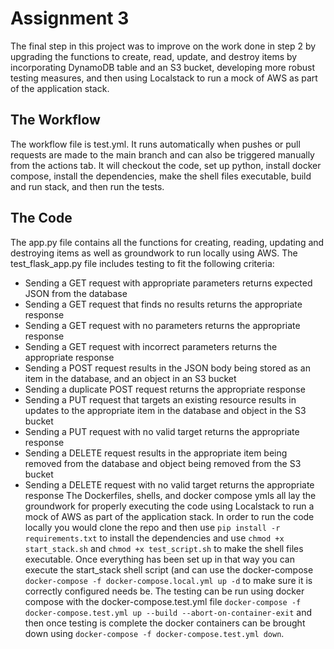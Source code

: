 # Assignment 3
The final step in this project was to improve on the work done in step 2 by upgrading the functions to create, read, update, and destroy items by incorporating DynamoDB table and an S3 bucket, developing more robust testing measures, and then using Localstack to run a mock of AWS as part of the application stack.

## The Workflow
The workflow file is test.yml. It runs automatically when pushes or pull requests are made to the main branch and can also be triggered manually from the actions tab. It will checkout the code, set up python, install docker compose, install the dependencies, make the shell files executable, build and run stack, and then run the tests. 

## The Code
The app.py file contains all the functions for creating, reading, updating and destroying items as well as groundwork to run locally using AWS. The test_flask_app.py file includes testing to fit the following criteria: 
- Sending a GET request with appropriate parameters returns expected JSON from the database
- Sending a GET request that finds no results returns the appropriate response
- Sending a GET request with no parameters returns the appropriate response
- Sending a GET request with incorrect parameters returns the appropriate response
- Sending a POST request results in the JSON body being stored as an item in the database, and an object in an S3 bucket
- Sending a duplicate POST request returns the appropriate response
- Sending a PUT request that targets an existing resource results in updates to the appropriate item in the database and object in the S3 bucket
- Sending a PUT request with no valid target returns the appropriate response
- Sending a DELETE request results in the appropriate item being removed from the database and object being removed from the S3 bucket
- Sending a DELETE request with no valid target returns the appropriate response
The Dockerfiles, shells, and docker compose ymls all lay the groundwork for properly executing the code using Localstack to run a mock of AWS as part of the application stack. In order to run the code locally you would clone the repo and then use ```pip install -r requirements.txt``` to install the dependencies and use ```chmod +x start_stack.sh``` and ```chmod +x test_script.sh``` to make the shell files executable. Once everything has been set up in that way you can execute the start_stack shell script (and can use the docker-compose ```docker-compose -f docker-compose.local.yml up -d``` to make sure it is correctly configured needs be. The testing can be run using docker compose with the docker-compose.test.yml file ```docker-compose -f docker-compose.test.yml up --build --abort-on-container-exit``` and then once testing is complete the docker containers can be brought down using ```docker-compose -f docker-compose.test.yml down```. 
